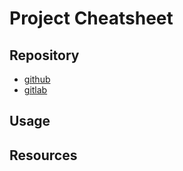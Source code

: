 # Project Cheatsheet

## Repository

- [github](https://github.com/thibaulthulaux/shell-posix-library)
- [gitlab](https://gitlab.com/thibaulthulaux/shell-posix-library)

## Usage

## Resources
